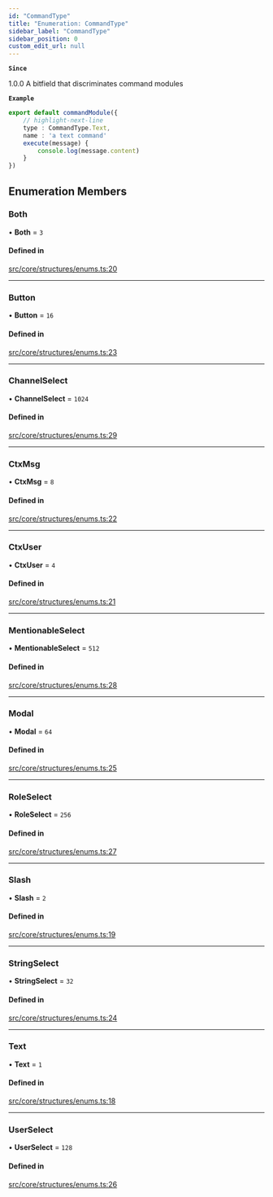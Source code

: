 ```yaml
---
id: "CommandType"
title: "Enumeration: CommandType"
sidebar_label: "CommandType"
sidebar_position: 0
custom_edit_url: null
---
```


**`Since`**

1.0.0
A bitfield that discriminates command modules

**`Example`**

```ts
export default commandModule({
    // highlight-next-line
    type : CommandType.Text,
    name : 'a text command'
    execute(message) {
        console.log(message.content)
    }
})
```

## Enumeration Members

### Both

• **Both** = ``3``

#### Defined in

[src/core/structures/enums.ts:20](https://github.com/sern-handler/handler/blob/941e1ea/src/core/structures/enums.ts#L20)

___

### Button

• **Button** = ``16``

#### Defined in

[src/core/structures/enums.ts:23](https://github.com/sern-handler/handler/blob/941e1ea/src/core/structures/enums.ts#L23)

___

### ChannelSelect

• **ChannelSelect** = ``1024``

#### Defined in

[src/core/structures/enums.ts:29](https://github.com/sern-handler/handler/blob/941e1ea/src/core/structures/enums.ts#L29)

___

### CtxMsg

• **CtxMsg** = ``8``

#### Defined in

[src/core/structures/enums.ts:22](https://github.com/sern-handler/handler/blob/941e1ea/src/core/structures/enums.ts#L22)

___

### CtxUser

• **CtxUser** = ``4``

#### Defined in

[src/core/structures/enums.ts:21](https://github.com/sern-handler/handler/blob/941e1ea/src/core/structures/enums.ts#L21)

___

### MentionableSelect

• **MentionableSelect** = ``512``

#### Defined in

[src/core/structures/enums.ts:28](https://github.com/sern-handler/handler/blob/941e1ea/src/core/structures/enums.ts#L28)

___

### Modal

• **Modal** = ``64``

#### Defined in

[src/core/structures/enums.ts:25](https://github.com/sern-handler/handler/blob/941e1ea/src/core/structures/enums.ts#L25)

___

### RoleSelect

• **RoleSelect** = ``256``

#### Defined in

[src/core/structures/enums.ts:27](https://github.com/sern-handler/handler/blob/941e1ea/src/core/structures/enums.ts#L27)

___

### Slash

• **Slash** = ``2``

#### Defined in

[src/core/structures/enums.ts:19](https://github.com/sern-handler/handler/blob/941e1ea/src/core/structures/enums.ts#L19)

___

### StringSelect

• **StringSelect** = ``32``

#### Defined in

[src/core/structures/enums.ts:24](https://github.com/sern-handler/handler/blob/941e1ea/src/core/structures/enums.ts#L24)

___

### Text

• **Text** = ``1``

#### Defined in

[src/core/structures/enums.ts:18](https://github.com/sern-handler/handler/blob/941e1ea/src/core/structures/enums.ts#L18)

___

### UserSelect

• **UserSelect** = ``128``

#### Defined in

[src/core/structures/enums.ts:26](https://github.com/sern-handler/handler/blob/941e1ea/src/core/structures/enums.ts#L26)
